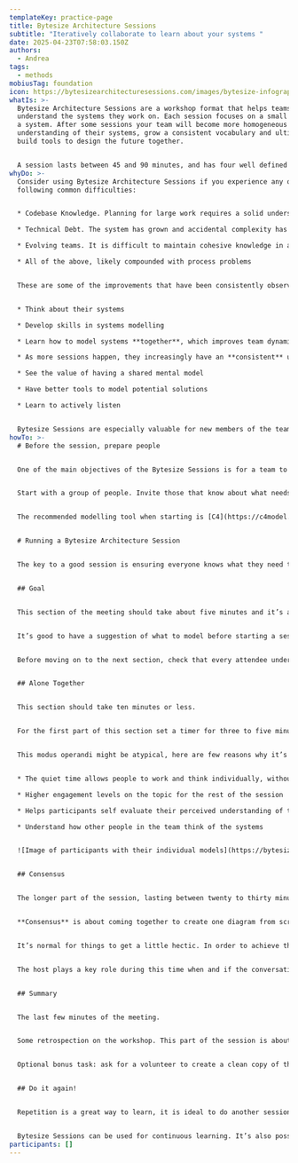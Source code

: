 ```yaml
---
templateKey: practice-page
title: Bytesize Architecture Sessions
subtitle: "Iteratively collaborate to learn about your systems "
date: 2025-04-23T07:58:03.150Z
authors:
  - Andrea
tags:
  - methods
mobiusTag: foundation
icon: https://bytesizearchitecturesessions.com/images/bytesize-infographic.png
whatIs: >-
  Bytesize Architecture Sessions are a workshop format that helps teams
  understand the systems they work on. Each session focuses on a small slice of
  a system. After some sessions your team will become more homogeneous in the
  understanding of their systems, grow a consistent vocabulary and ultimately
  build tools to design the future together.


  A session lasts between 45 and 90 minutes, and has four well defined parts: Session Goal, Alone Together, Consensus and Summary. You can model your systems using different tools. I suggest starting with [C4 Diagrams](https://c4model.com/).
whyDo: >-
  Consider using Bytesize Architecture Sessions if you experience any of the
  following common difficulties:


  * Codebase Knowledge. Planning for large work requires a solid understanding of current systems. Teams can end up with silos of knowledge, and not see the big picture

  * Technical Debt. The system has grown and accidental complexity has not been addressed. Understanding how to solve the debt while still shipping features requires some planning

  * Evolving teams. It is difficult to maintain cohesive knowledge in a team that has changed over time

  * All of the above, likely compounded with process problems


  These are some of the improvements that have been consistently observed after running a series of Bytesize Sessions with different teams. The teams


  * Think about their systems

  * Develop skills in systems modelling

  * Learn how to model systems **together**, which improves team dynamics

  * As more sessions happen, they increasingly have an **consistent** understanding of their system

  * See the value of having a shared mental model

  * Have better tools to model potential solutions

  * Learn to actively listen


  Bytesize Sessions are especially valuable for new members of the team or those with less experience. This is especially true in teams that don’t do pair programming or have deep silos. The Sessions “open up the ‘world’” It is hard to overstate how important it is to have an accurate mental model.
howTo: >-
  # Before the session, prepare people


  One of the main objectives of the Bytesize Sessions is for a team to have a homogeneous understanding of the system they work with. The right people to attend are all the people that have a high level of influence on that system.


  Start with a group of people. Invite those that know about what needs to be done, those that build the system, and those that understand the stakeholder requirements best. If not sure, start with the people in the Stand Up. If there are more than ten people in the guest list, consider breaking the meeting into smaller groups. Bytesize Architecture Sessions work best with up to 10 people per session.


  The recommended modelling tool when starting is [C4](https://c4model.com/). If the team is not experienced with it, train them on it before a Session. During a Bytesize Session the attendees should focus on modelling, not the modelling tool of choice.


  # Running a Bytesize Architecture Session


  The key to a good session is ensuring everyone knows what they need to do, that they don’t feel lost. At the start of the session explain the overall format, then for each part delve into the specifics.


  ## Goal


  This section of the meeting should take about five minutes and it’s about having a *Goal* for this particular session. A good first session is to model the system that the team actively works on *as it is right now*. Bear in mind that the attendees will have a handful of minutes or less to model this. If the system you are trying to model is too big, choose a subsection to focus on.


  It’s good to have a suggestion of what to model before starting a session. However the final goal should be the result of team agreement.


  Before moving on to the next section, check that every attendee understands the goal.


  ## Alone Together


  This section should take ten minutes or less.


  For the first part of this section set a timer for three to five minutes. During this time everyone works individually and quietly on the same modelling task. After the timer elapses, each person explains their own diagram to the rest of the group.


  This modus operandi might be atypical, here are few reasons why it’s useful:


  * The quiet time allows people to work and think individually, without other people’s voices. It strengthens their focus on the aspect of the system the session focuses on

  * Higher engagement levels on the topic for the rest of the session

  * Helps participants self evaluate their perceived understanding of the system, highlighting areas where they can focus on learning more

  * Understand how other people in the team think of the systems


  ![Image of participants with their individual models](https://bytesizearchitecturesessions.com/images/alone-together.png)


  ## Consensus


  The longer part of the session, lasting between twenty to thirty minutes.


  **Consensus** is about coming together to create one diagram from scratch with the combined knowledge of the team.


  It’s normal for things to get a little hectic. In order to achieve the goal, designate a scribe that can rotate every meeting. The scribe will be drawing the diagram from scratch with everyone’s help.


  The host plays a key role during this time when and if the conversation starts deviating from the goal of the session.


  ## Summary


  The last few minutes of the meeting.


  Some retrospection on the workshop. This part of the session is about reviewing what was achieved and what needs to be done next. Set a timer for one minute, have people write about what they learned and any other feedback in sticky notes.


  Optional bonus task: ask for a volunteer to create a clean copy of the diagram, and to bring whatever outstanding questions remain to the next session.


  ## Do it again!


  Repetition is a great way to learn, it is ideal to do another session in a week or two. It shouldn’t be so often that it overwhelms people and it should be often enough to keep familiarity with things discussed.


  Bytesize Sessions can be used for continuous learning. It’s also possible to set long running goals, for example Bytesize Architecture Sessions can be used to create a Target Architecture or help enable inter-team communication for a complicated piece of work.
participants: []
---
```

